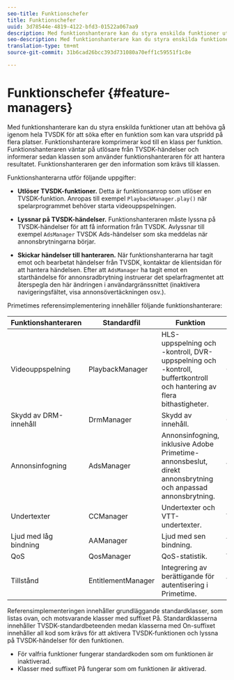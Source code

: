 ```yaml
---
seo-title: Funktionschefer
title: Funktionschefer
uuid: 3d78544e-4819-4122-bfd3-01522a067aa9
description: Med funktionshanterare kan du styra enskilda funktioner utan att behöva gå igenom hela TVSDK för att söka efter en funktion som kan vara utspridd på flera platser.
seo-description: Med funktionshanterare kan du styra enskilda funktioner utan att behöva gå igenom hela TVSDK för att söka efter en funktion som kan vara utspridd på flera platser.
translation-type: tm+mt
source-git-commit: 31b6cad26bcc393d731080a70eff1c59551f1c8e

---
```



# Funktionschefer {#feature-managers}

Med funktionshanterare kan du styra enskilda funktioner utan att behöva gå igenom hela TVSDK för att söka efter en funktion som kan vara utspridd på flera platser. Funktionshanterare komprimerar kod till en klass per funktion. Funktionshanteraren väntar på utlösare från TVSDK-händelser och informerar sedan klassen som använder funktionshanteraren för att hantera resultatet. Funktionshanteraren ger den information som krävs till klassen.

Funktionshanterarna utför följande uppgifter:

* **Utlöser TVSDK-funktioner.**
Detta är funktionsanrop som utlöser en TVSDK-funktion. Anropas till exempel `PlaybackManager.play()` när spelarprogrammet behöver starta videouppspelningen.

* **Lyssnar på TVSDK-händelser.**
Funktionshanteraren måste lyssna på TVSDK-händelser för att få information från TVSDK. Avlyssnar till exempel `AdsManager` TVSDK Ads-händelser som ska meddelas när annonsbrytningarna börjar.

* **Skickar händelser till hanteraren.**
När funktionshanterarna har tagit emot och bearbetat händelser från TVSDK, kontaktar de klientsidan för att hantera händelsen. Efter att `AdsManager` ha tagit emot en starthändelse för annonsradbrytning instruerar det spelarfragmentet att återspegla den här ändringen i användargränssnittet (inaktivera navigeringsfältet, visa annonsövertäckningen osv.).

Primetimes referensimplementering innehåller följande funktionshanterare:

| Funktionshanteraren | Standardfil | Funktion |  |
|---|---|---|---|
| Videouppspelning | PlaybackManager | HLS-uppspelning och -kontroll, DVR-uppspelning och -kontroll, buffertkontroll och hantering av flera bithastigheter. | Obligatoriskt |
| Skydd av DRM-innehåll | DrmManager | Skydd av innehåll. | Obligatoriskt |
| Annonsinfogning | AdsManager | Annonsinfogning, inklusive Adobe Primetime-annonsbeslut, direkt annonsbrytning och anpassad annonsbrytning. | Valfritt |
| Undertexter | CCManager | Undertexter och VTT-undertexter. | Valfritt |
| Ljud med låg bindning | AAManager | Ljud med sen bindning. | Valfritt |
| QoS | QosManager | QoS-statistik. | Valfritt |
| Tillstånd | EntitlementManager | Integrering av berättigande för autentisering i Primetime. | Valfritt |

Referensimplementeringen innehåller grundläggande standardklasser, som listas ovan, och motsvarande klasser med suffixet På. Standardklasserna innehåller TVSDK-standardbeteenden medan klasserna med On-suffixet innehåller all kod som krävs för att aktivera TVSDK-funktionen och lyssna på TVSDK-händelser för den funktionen.

* För valfria funktioner fungerar standardkoden som om funktionen är inaktiverad.
* Klasser med suffixet På fungerar som om funktionen är aktiverad.